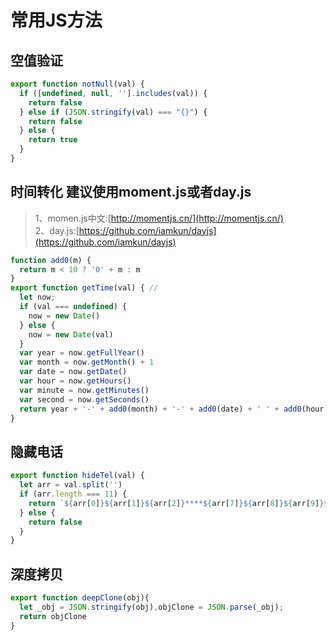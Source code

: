 # 常用JS方法

## 空值验证

```js
export function notNull(val) {
  if ([undefined, null, ''].includes(val)) {
    return false
  } else if (JSON.stringify(val) === "{}") {
    return false
  } else {
    return true
  }
}
```

## 时间转化 建议使用moment.js或者day.js

>1、momen.js中文:[http://momentjs.cn/](http://momentjs.cn/)  
>2、day.js:[https://github.com/iamkun/dayjs](https://github.com/iamkun/dayjs)

```js
function add0(m) {
  return m < 10 ? '0' + m : m
}
export function getTime(val) { //
  let now;
  if (val === undefined) {
    now = new Date()
  } else {
    now = new Date(val)
  }
  var year = now.getFullYear()
  var month = now.getMonth() + 1
  var date = now.getDate()
  var hour = now.getHours()
  var minute = now.getMinutes()
  var second = now.getSeconds()
  return year + '-' + add0(month) + '-' + add0(date) + ' ' + add0(hour) + ':' + add0(minute) + ':' + add0(second)
}
```

## 隐藏电话

```js
export function hideTel(val) {
  let arr = val.split('')
  if (arr.length === 11) {
    return `${arr[0]}${arr[1]}${arr[2]}****${arr[7]}${arr[8]}${arr[9]}${arr[10]}`
  } else {
    return false
  }
}
```

## 深度拷贝

```js
export function deepClone(obj){
  let _obj = JSON.stringify(obj),objClone = JSON.parse(_obj);
  return objClone
}
```
